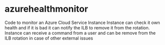 # azurehealthmonitor
Code to monitor an Azure Cloud Service Instance
Instance can check it own health and if it is bad it can notify the ILB to remove it from the rotation.
Instance can receive a command from a user and can be remove from the ILB rotation in case of other external issues

